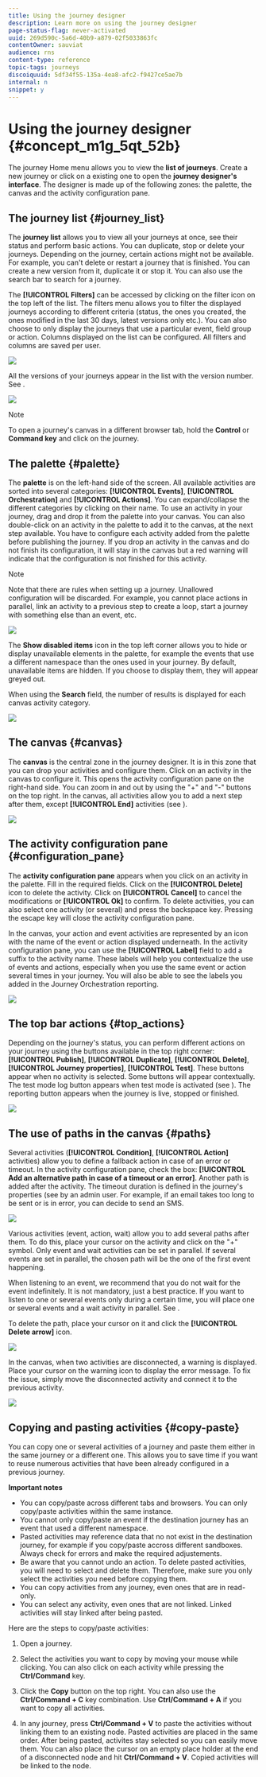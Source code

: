 ```yaml
---
title: Using the journey designer
description: Learn more on using the journey designer
page-status-flag: never-activated
uuid: 269d590c-5a6d-40b9-a879-02f5033863fc
contentOwner: sauviat
audience: rns
content-type: reference
topic-tags: journeys
discoiquuid: 5df34f55-135a-4ea8-afc2-f9427ce5ae7b
internal: n
snippet: y
---
```


# Using the journey designer {#concept_m1g_5qt_52b}

The journey Home menu allows you to view the **list of journeys**. Create a new journey or click on a existing one to open the **journey designer's interface**. The designer is made up of the following zones: the palette, the canvas and the activity configuration pane.

## The journey list {#journey_list}

The **journey list** allows you to view all your journeys at once, see their status and perform basic actions. You can duplicate, stop or delete your journeys. Depending on the journey, certain actions might not be available. For example, you can't delete or restart a journey that is finished. You can create a new version from it, duplicate it or stop it. You can also use the search bar to search for a journey.

The **[!UICONTROL Filters]** can be accessed by clicking on the filter icon on the top left of the list. The filters menu allows you to filter the displayed journeys according to different criteria (status, the ones you created, the ones modified in the last 30 days, latest versions only etc.). You can also choose to only display the journeys that use a particular event, field group or action. Columns displayed on the list can be configured. All filters and columns are saved per user.

![](../assets/journey74.png)

All the versions of your journeys appear in the list with the version number. See [](../building-journeys/journey-versions.md).

![](../assets/journey37.png)

>[!NOTE]
>
>To open a journey's canvas in a different browser tab, hold the **Control** or **Command key** and click on the journey.

## The palette {#palette}

The **palette** is on the left-hand side of the screen. All available activities are sorted into several categories: **[!UICONTROL Events]**, **[!UICONTROL Orchestration]** and **[!UICONTROL Actions]**. You can expand/collapse the different categories by clicking on their name. To use an activity in your journey, drag and drop it from the palette into your canvas. You can also double-click on an activity in the palette to add it to the canvas, at the next step available. You have to configure each activity added from the palette before publishing the journey. If you drop an activity in the canvas and do not finish its configuration, it will stay in the canvas but a red warning will indicate that the configuration is not finished for this activity.

>[!NOTE]
>
>Note that there are rules when setting up a journey. Unallowed configuration will be discarded. For example, you cannot place actions in parallel, link an activity to a previous step to create a loop, start a journey with something else than an event, etc.

 ![](../assets/journey38.png)

The **Show disabled items** icon in the top left corner allows you to hide or display unavailable elements in the palette, for example the events that use a different namespace than the ones used in your journey. By default, unavailable items are hidden. If you choose to display them, they will appear greyed out. 

When using the **Search** field, the number of results is displayed for each canvas activity category.

 ![](../assets/palette-filter.png)

## The canvas {#canvas}

The **canvas** is the central zone in the journey designer. It is in this zone that you can drop your activities and configure them. Click on an activity in the canvas to configure it. This opens the activity configuration pane on the right-hand side. You can zoom in and out by using the "+" and "-" buttons on the top right. In the canvas, all activities allow you to add a next step after them, except **[!UICONTROL End]** activities (see [](../building-journeys/end-activity.md)). 

 ![](../assets/journey39.png)

## The activity configuration pane {#configuration_pane}

The **activity configuration pane** appears when you click on an activity in the palette. Fill in the required fields. Click on the **[!UICONTROL Delete]** icon to delete the activity. Click on **[!UICONTROL Cancel]** to cancel the modifications or **[!UICONTROL Ok]** to confirm. To delete activities, you can also select one activity (or several) and press the backspace key. Pressing the escape key will close the activity configuration pane.

In the canvas, your action and event activities are represented by an icon with the name of the event or action displayed underneath. In the activity configuration pane, you can use the **[!UICONTROL Label]** field to add a suffix to the activity name. These labels will help you contextualize the use of events and actions, especially when you use the same event or action several times in your journey. You will also be able to see the labels you added in the Journey Orchestration reporting.

 ![](../assets/journey59bis.png)

## The top bar actions {#top_actions}

Depending on the journey's status, you can perform different actions on your journey using the buttons available in the top right corner: **[!UICONTROL Publish]**, **[!UICONTROL Duplicate]**, **[!UICONTROL Delete]**, **[!UICONTROL Journey properties]**, **[!UICONTROL Test]**. These buttons appear when no activity is selected. Some buttons will appear contextually. The test mode log button appears when test mode is activated (see [](../building-journeys/testing-the-journey.md)). The reporting button appears when the journey is live, stopped or finished.

 ![](../assets/journey41.png)

## The use of paths in the canvas {#paths}

Several activities (**[!UICONTROL Condition]**, **[!UICONTROL Action]** activities) allow you to define a fallback action in case of an error or timeout. In the activity configuration pane, check the box: **[!UICONTROL Add an alternative path in case of a timeout or an error]**. Another path is added after the activity. The timeout duration is defined in the journey's properties (see [](../building-journeys/changing-properties.md) by an admin user. For example, if an email takes too long to be sent or is in error, you can decide to send an SMS.

 ![](../assets/journey42.png)

Various activities (event, action, wait) allow you to add several paths after them. To do this, place your cursor on the activity and click on the "+" symbol. Only event and wait activities can be set in parallel. If several events are set in parallel, the chosen path will be the one of the first event happening. 

When listening to an event, we recommend that you do not wait for the event indefinitely. It is not mandatory, just a best practice. If you want to listen to one or several events only during a certain time, you will place one or several events and a wait activity in parallel. See [](../building-journeys/event-activities.md#section_vxv_h25_pgb).

To delete the path, place your cursor on it and click the **[!UICONTROL Delete arrow]** icon.

 ![](../assets/journey42ter.png)

In the canvas, when two activities are disconnected, a warning is displayed. Place your cursor on the warning icon to display the error message. To fix the issue, simply move the disconnected activity and connect it to the previous activity.

 ![](../assets/canvas-disconnected.png)

 ## Copying and pasting activities {#copy-paste}

 You can copy one or several activities of a journey and paste them either in the same journey or a different one. This allows you to save time if you want to reuse numerous activities that have been already configured in a previous journey. 

 **Important notes**

 * You can copy/paste across different tabs and browsers. You can only copy/paste activities within the same instance. 
 * You cannot only copy/paste an event if the destination journey has an event that used a different namespace.
 * Pasted activities may reference data that no not exist in the destination journey, for example if you copy/paste accross different sandboxes. Always check for errors and make the required adjustements. 
 * Be aware that you cannot undo an action. To delete pasted activities, you will need to select and delete them. Therefore, make sure you only select the activities you need before copying them.
 * You can copy activities from any journey, even ones that are in read-only.
 * You can select any activity, even ones that are not linked. Linked activities will stay linked after being pasted.

 Here are the steps to copy/paste activities:

 1. Open a journey.

 1. Select the activities you want to copy by moving your mouse while clicking. You can also click on each activity while pressing the **Ctrl/Command** key. 

 1. Click the **Copy** button on the top right. You can also use the **Ctrl/Command + C** key combination. Use **Ctrl/Command + A** if you want to copy all activities.

 1. In any journey, press **Ctrl/Command + V** to paste the activities without linking them to an existing node. Pasted activities are placed in the same order. After being pasted, activites stay selected so you can easily move them. You can also place the cursor on an empty place holder at the end of a disconnected node and hit **Ctrl/Command + V**. Copied activities will be linked to the node. 

